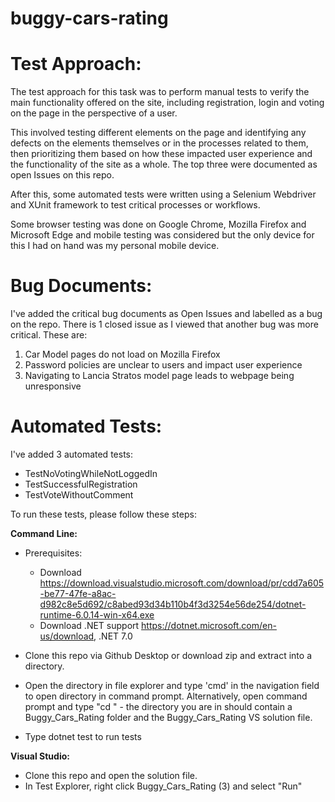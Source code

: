 # buggy-cars-rating

# Test Approach:

The test approach for this task was to perform manual tests to verify the main functionality offered on the site, including registration, login and voting on the page in the perspective of a user.

This involved testing different elements on the page and identifying any defects on the elements themselves or in the processes related to them, then prioritizing them based on how  these impacted user experience and the functionality of the site as a whole.  The top three were documented as open Issues on this repo.

After this, some automated tests were written using a Selenium Webdriver and XUnit framework to test critical processes or workflows.

Some browser testing was done on Google Chrome, Mozilla Firefox and Microsoft Edge and mobile testing was considered but the only device for this I had on hand was my personal mobile device.

# Bug Documents:

I've added the critical bug documents as Open Issues and labelled as a bug on the repo.  There is 1 closed issue as I viewed that another bug was more critical.  These are:
  1) Car Model pages do not load on Mozilla Firefox 
  2) Password policies are unclear to users and impact user experience
  3) Navigating to Lancia Stratos model page leads to webpage being unresponsive
  
  # Automated Tests:
  
  I've added 3 automated tests:
  * TestNoVotingWhileNotLoggedIn
  * TestSuccessfulRegistration
  * TestVoteWithoutComment

To run these tests, please follow these steps:

**Command Line:**

* Prerequisites:
   * Download https://download.visualstudio.microsoft.com/download/pr/cdd7a605-be77-47fe-a8ac-d982c8e5d692/c8abed93d34b110b4f3d3254e56de254/dotnet-runtime-6.0.14-win-x64.exe
   * Download .NET support https://dotnet.microsoft.com/en-us/download, .NET 7.0
  

* Clone this repo via Github Desktop or download zip and extract into a directory.
* Open the directory in file explorer and type 'cmd' in the navigation field to open directory in command prompt.  Alternatively, open command prompt and type "cd <DIRPATH>" - the directory you are in should contain a Buggy_Cars_Rating folder and the Buggy_Cars_Rating VS solution file.
* Type dotnet test to run tests
  
**Visual Studio:**
  * Clone this repo and open the solution file.
  * In Test Explorer, right click Buggy_Cars_Rating (3) and select "Run"
  
  
